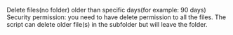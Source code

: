 Delete files(no folder) older than specific days(for example: 90 days)
Security permission: you need to have delete permission to all the files.
The script can delete older file(s) in the subfolder but will leave the folder.
